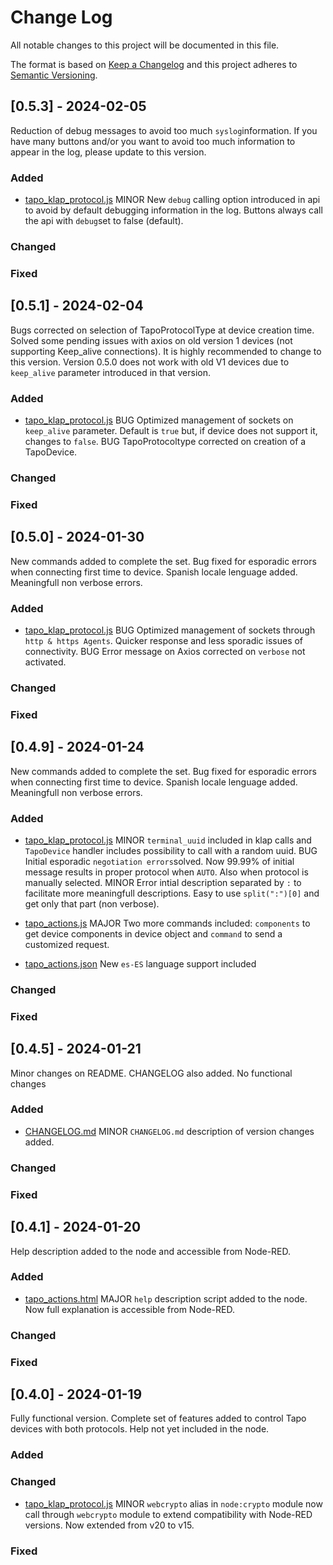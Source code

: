 
# Change Log
All notable changes to this project will be documented in this file.
 
The format is based on [Keep a Changelog](http://keepachangelog.com/)
and this project adheres to [Semantic Versioning](http://semver.org/).

## [0.5.3] - 2024-02-05
  
Reduction of debug messages to avoid too much `syslog`information. If you have many buttons and/or you want to avoid too much information to appear in the log, please update to this version. 
 
### Added

- [tapo_klap_protocol.js](https://github.com/mbserran/node-red-contrib-tapo-new-api/blob/master/src/nodes/tapo_klap_protocol.ts)
  MINOR   New `debug` calling option introduced in api to avoid by default debugging information in the log. Buttons always call the api with `debug`set to false (default).

### Changed
 
### Fixed

## [0.5.1] - 2024-02-04
  
Bugs corrected on selection of TapoProtocolType at device creation time. Solved some pending issues with axios on old version 1 devices (not supporting Keep_alive connections). It is highly recommended to change to this version. Version 0.5.0 does not work with old V1 devices due to `keep_alive` parameter introduced in that version.
 
### Added

- [tapo_klap_protocol.js](https://github.com/mbserran/node-red-contrib-tapo-new-api/blob/master/src/nodes/tapo_klap_protocol.ts)
  BUG   Optimized management of sockets on `keep_alive` parameter. Default is `true` but, if device does not support it, changes to `false`.
  BUG   TapoProtocoltype corrected on creation of a TapoDevice.

### Changed
 
### Fixed

## [0.5.0] - 2024-01-30
  
New commands added to complete the set. Bug fixed for esporadic errors when connecting first time to device. Spanish locale lenguage added. Meaningfull non verbose errors.
 
### Added

- [tapo_klap_protocol.js](https://github.com/mbserran/node-red-contrib-tapo-new-api/blob/master/src/nodes/tapo_klap_protocol.ts)
  BUG   Optimized management of sockets through `http & https Agents`. Quicker response and less sporadic issues of connectivity.
  BUG   Error message on Axios corrected on `verbose` not activated.

### Changed
 
### Fixed
 
## [0.4.9] - 2024-01-24
  
New commands added to complete the set. Bug fixed for esporadic errors when connecting first time to device. Spanish locale lenguage added. Meaningfull non verbose errors.
 
### Added

- [tapo_klap_protocol.js](https://github.com/mbserran/node-red-contrib-tapo-new-api/blob/master/src/nodes/tapo_klap_protocol.ts)
  MINOR `terminal_uuid` included in klap calls and `TapoDevice` handler includes possibility to call with a random uuid.
  BUG   Initial esporadic `negotiation errors`solved. Now 99.99% of initial message results in proper protocol when `AUTO`. Also when protocol is manually selected.
  MINOR Error intial description separated by `:` to facilitate more meaningfull descriptions. Easy to use `split(":")[0]` and get only that part (non verbose).

- [tapo_actions.js](https://github.com/mbserran/node-red-contrib-tapo-new-api/blob/master/src/nodes/tapo_actions.ts) 
  MAJOR Two more commands included: `components` to get device components in device object and `command` to send a customized request.

- [tapo_actions.json](https://github.com/mbserran/node-red-contrib-tapo-new-api/blob/master/src/nodes/locales/es-ES/tapo_actions.json)
  New `es-ES` language support included

### Changed
 
### Fixed

## [0.4.5] - 2024-01-21
  
Minor changes on README. CHANGELOG also added. No functional changes
 
### Added

- [CHANGELOG.md](https://github.com/mbserran/node-red-contrib-tapo-new-api/blob/master/CHANGELOG.md)
  MINOR `CHANGELOG.md` description of version changes added.

### Changed
 
### Fixed

## [0.4.1] - 2024-01-20
  
Help description added to the node and accessible from Node-RED.
 
### Added

- [tapo_actions.html](https://github.com/mbserran/node-red-contrib-tapo-new-api/blob/master/src/nodes/tapo_actions.html)
  MAJOR `help` description script added to the node. Now full explanation is accessible from Node-RED.

### Changed
 
### Fixed
 
 
## [0.4.0] - 2024-01-19
 
Fully functional version. Complete set of features added to control Tapo devices with both protocols.
Help not yet included in the node.

### Added
   
### Changed

- [tapo_klap_protocol.js](https://github.com/mbserran/node-red-contrib-tapo-new-api/blob/master/src/nodes/tapo_klap_protocol.ts)
  MINOR `webcrypto` alias in `node:crypto` module now call through `webcrypto` module to extend compatibility with Node-RED versions. Now extended from v20 to v15.
 
### Fixed
 